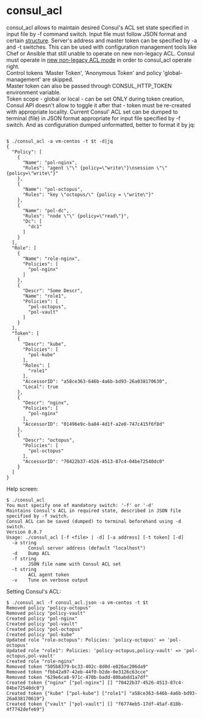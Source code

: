 # consul_acl

consul_acl allows to maintain desired Consul's ACL set state specified in input file by -f command switch.
Input file must follow JSON format and certain [structure](consul_acl.json). Server's address and master token can be specified by -a and -t switches.
This can be used with configuration management tools like Chef or Ansible that still unable to operate on new non-legacy ACL.
Consul must operate in [new non-legacy ACL mode](https://github.com/hashicorp/consul/blob/master/CHANGELOG.md#140-november-14-2018) in order to consul_acl operate right.\
Control tokens 'Master Token', 'Anonymous Token' and policy 'global-management' are skipped.\
Master token can also be passed through CONSUL_HTTP_TOKEN environment variable.\
Token scope - global or local - can be set ONLY during token creation, Consul API doesn't allow to toggle it after that - token must be re-created with appropriate locality.
Current Consul' ACL set can be dumped to terminal (file) in JSON format appropriate for input file specified by -f switch. And as configuration dumped unformatted, better to format it by jq:
```shell

$ ./consul_acl -a vm-centos -t $t -d|jq
{
  "Policy": [
    {
      "Name": "pol-nginx",
      "Rules": "agent \"\" {policy=\"write\"}\nsession \"\" {policy=\"write\"}"
    },
    {
      "Name": "pol-octopus",
      "Rules": "key \"octopus/\" {policy = \"write\"}"
    },
    {
      "Name": "pol-dc",
      "Rules": "node \"\" {policy=\"read\"}",
      "Dc": [
        "dc1"
      ]
    }
  ],
  "Role": [
    {
      "Name": "role-nginx",
      "Policies": [
        "pol-nginx"
      ]
    },
    {
      "Descr": "Some Descr",
      "Name": "role1",
      "Policies": [
        "pol-octopus",
        "pol-vault"
      ]
    }
  ],
  "Token": [
    {
      "Descr": "kube",
      "Policies": [
        "pol-kube"
      ],
      "Roles": [
        "role1"
      ],
      "AccessorID": "a58ce363-646b-4a6b-bd93-26a038170630",
      "Local": true
    },
    {
      "Descr": "nginx",
      "Policies": [
        "pol-nginx"
      ],
      "AccessorID": "01496e9c-ba84-4d1f-a2e0-747c415f6f8d"
    },
    {
      "Descr": "octopus",
      "Policies": [
        "pol-octopus"
      ],
      "AccessorID": "70422b37-4526-4513-87c4-04be72540dc0"
    }
  ]
}
```

Help screen:
```shell
$ ./consul_acl 
You must specify one of mandatory switch: '-f' or '-d'
Maintains Consul's ACL in required state, described in JSON file specified by -f switch.
Consul ACL can be saved (dumped) to terminal beforehand using -d switch.
Version 0.0.7
Usage: ./consul_acl [-f <file> | -d] [-a address] [-t token] [-d]
  -a string
    	Consul server address (default "localhost")
  -d	Dump ACL
  -f string
    	JSON file name with Consul ACL set
  -t string
    	ACL agent token
  -v	Tune on verbose output

```

Setting Consul's ACL:
```shell
$ ./consul_acl -f consul_acl.json -a vm-centos -t $t
Removed policy "policy-octopus"
Removed policy "policy-vault"
Created policy "pol-nginx"
Created policy "pol-vault"
Created policy "pol-octopus"
Created policy "pol-kube"
Updated role "role-octopus": Policies: 'policy-octopus' => 'pol-octopus'
Updated role "role1": Policies: 'policy-octopus,policy-vault' => 'pol-octopus,pol-vault'
Created role "role-nginx"
Removed token "505b8379-bc33-402c-8d0d-e026ac206da9"
Removed token "fbb42a97-42eb-44f0-b2de-0e3126c63cce"
Removed token "629e6ca8-971c-470b-badd-80babdd1a7df"
Created token {"nginx" ["pol-nginx"] [] "70422b37-4526-4513-87c4-04be72540dc0"}
Created token {"kube" ["pol-kube"] ["role1"] "a58ce363-646b-4a6b-bd93-26a038170619"}
Created token {"vault" ["pol-vault"] [] "f6774eb5-17df-45af-818b-4f7742defe69"}
```
